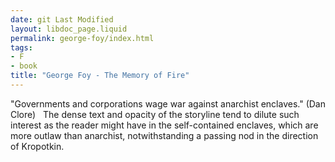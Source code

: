```yaml
---
date: git Last Modified
layout: libdoc_page.liquid
permalink: george-foy/index.html
tags:
- F
- book
title: "George Foy - The Memory of Fire"
---
```


"Governments and corporations wage war against anarchist enclaves." (Dan Clore)
 
The dense  text and opacity of the storyline tend to dilute such interest as the reader  might have in the self-contained enclaves, which are more outlaw than anarchist,  notwithstanding a passing nod in the direction of Kropotkin.